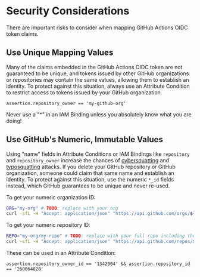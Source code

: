 # Security Considerations

There are important risks to consider when mapping GitHub Actions OIDC token
claims.


## Use Unique Mapping Values

Many of the claims embedded in the GitHub Actions OIDC token are not guaranteed
to be unique, and tokens issued by other GitHub organizations or repositories
may contain the same values, allowing them to establish an identity. To protect
against this situation, always use an Attribute Condition to restrict access to
tokens issued by your GitHub organization.

```cel
assertion.repository_owner == 'my-github-org'
```

Never use a "*" in an IAM Binding unless you absolutely know what you are doing!


## Use GitHub's Numeric, Immutable Values

Using "name" fields in Attribute Conditions or IAM Bindings like `repository` and `repository_owner` increase the chances of [cybersquatting][] and [typosquatting][] attacks. If you delete your GitHub repository or GitHub organization, someone could claim that same name and establish an identity. To protect against this situation, use the numeric `*_id` fields instead, which GitHub guarantees to be unique and never re-used.

To get your numeric organization ID:

```sh
ORG="my-org" # TODO: replace with your org
curl -sfL -H "Accept: application/json" "https://api.github.com/orgs/${ORG}" | jq .id
```

To get your numeric repository ID:

```sh
REPO="my-org/my-repo" # TODO: replace with your full repo including the org
curl -sfL -H "Accept: application/json" "https://api.github.com/repos/${REPO}" | jq .id
```

These can be used in an Attribute Condition:

```cel
assertion.repository_owner_id == '1342004' && assertion.repository_id == '260064828'
```

[cybersquatting]: https://en.wikipedia.org/wiki/Cybersquatting
[typosquatting]: https://en.wikipedia.org/wiki/Typosquatting
